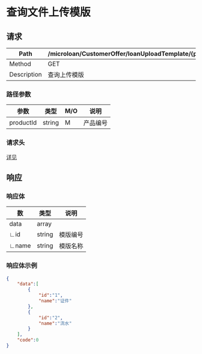 # 查询文件上传模版

## 请求

| Path        | /microloan/CustomerOffer/loanUploadTemplate/{productId} |
| ----------- | ------------------------------------------------------- |
| Method      | GET                                                     |
| Description | 查询上传模版                                            |

### 路径参数

| 参数      | 类型   | M/O  | 说明     |
| --------- | ------ | ---- | -------- |
| productId | string | M    | 产品编号 |

### 请求头

[详见](../../header.md)

## 响应

### 响应体

| 数    | 类型   | 说明     |
| ----- | ------ | -------- |
| data  | array  |          |
| ∟id   | string | 模版编号 |
| ∟name | string | 模版名称 |

### 响应体示例

```json
{
    "data":[
        {
            "id":"1",
            "name":"证件"
        },
        {
            "id":"2",
            "name":"流水"
        }
    ],
    "code":0
}
```
